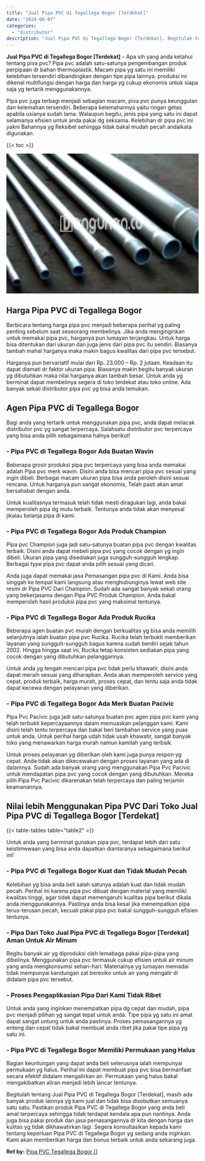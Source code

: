 ```yaml
---
title: "Jual Pipa PVC di Tegallega Bogor [Terdekat]"
date: "2024-06-07"
categories: 
  - "distributor"
description: "Jual Pipa PVC di Tegallega Bogor [Terdekat]. Begitulah tentang Jual Pipa PVC di Tegallega Bogor [Terdekat], masih ada banyak produk lainnya yg kami jual da..."
---
```


**Jual Pipa PVC di Tegallega Bogor \[Terdekat\]** – Apa sih yang anda ketahui tentang piva pvc? Pipa pvc adalah satu-satunya pengembangan produk perpipaan dr bahan thermoplastik. Macam pipa yg satu ini memiliki kelebihan tersendiri dibandingkan dengan tipe pipa lainnya. produksi ini dikenal multifungsi dengan harga dan harga yg cukup ekonomis untuk siapa saja yg tertarik menggunakannya.

Pipa pvc juga terbagi menjadi sebagian macam, piva pvc punya keunggulan dan kelemahan tersendiri. Beberapa kelemahannya yaitu ringan getas apabila usianya sudah lama. Walaupun begitu, jenis pipa yang satu ini dapat selamanya efisien untuk anda pakai dg seksama. Kelebihan dr pipa pvc ini yakni Bahannya yg fleksibel sehingga tidak bakal mudah pecah andaikata digunakan.

{{< toc >}}

![Jual Pipa PVC di Tegallega Bogor [Terdekat]](/images/jaul-pipa-pvc-21.png)

## Harga Pipa PVC di Tegallega Bogor

Berbicara tentang harga pipa pvc menjadi beberapa perihal yg paling penting sebelum saat seseorang membelinya. Jika anda menginginkan untuk memakai pipa pvc, harganya pun lumayan terjangkau. Untuk harga bisa ditentukan dari ukuran dan juga jenis dari pipa pvc itu sendiri. Biasanya tambah mahal harganya maka makin bagus kwalitas dari pipa pvc tersebut.

Harganya pun bervariatif mulai dari Rp. 23.000 – Rp. 2 jutaan. Keadaan itu dapat diamati dr faktor ukuran pipa. Biasanya makin begitu banyak ukuran yg dibutuhkan maka nilai harganya akan tambah besar. Untuk anda yg berminat dapat membelinya segera di toko terdekat atau toko online. Ada banyak sekali distributor pipa pvc yg bisa anda temukan.

## Agen Pipa PVC di Tegallega Bogor

Bagi anda yang tertarik untuk menggunakan pipa pvc, anda dapat melacak distributor pvc yg sangat terpercaya. Salahsatu distributor pvc terpercaya yang bisa anda pilih sebagaimana halnya berikut!

### \- Pipa PVC di Tegallega Bogor Ada Buatan Wavin

Beberapa grosir produksi pipa pvc terpercaya yang bisa anda memakai adalah Pipa pvc merk wavin. Disini anda bisa mencari pipa pvc sesuai yang ingin dibeli. Berbagai macam ukuran pipa bisa anda peroleh disini sesuai rencana. Untuk harganya pun sangat ekonomis, Telah pasti akan amat bersahabat dengan anda.

Untuk kualitasnya termasuk telah tidak mesti diragukan lagi, anda bakal memperoleh pipa dg mutu terbaik. Tentunya anda tidak akan menyesal jikalau belanja pipa di kami.

### \- Pipa PVC di Tegallega Bogor Ada Produk Champion

Pipa pvc Champion juga jadi satu-satunya buatan pipa pvc dengan kwalitas terbaik. Disini anda dapat mebeli pipa pvc yang cocok dengan yg ingin dibeli. Ukuran pipa yang disediakan juga sungguh-sungguh lengkap. Berbagai type pipa pvc dapat anda pilih sesuai yang dicari.

Anda juga dapat memakai jasa Pemasangan pipa pvc di Kami. Anda bisa singgah ke tempat kami langsung atau menghubunginya lewat web site resmi dr Pipa PVC Dari Champion. Sudah ada sangat banyak sekali orang yang bekerjasama dengan Pipa PVC Produk Champion. Anda bakal memperoleh hasil produksi pipa pvc yang maksimal tentunya.

### \- Pipa PVC di Tegallega Bogor Ada Produk Rucika

Beberapa agen buatan pvc murah dengan berkualitas yg bisa anda memilih selanjutnya ialah buatan pipa pvc Rucika. Rucika telah terbukti memberikan layanan yang sungguh-sungguh bagus karena sudah berdiri sejak tahun 2002. Hingga hingga saat ini, Rucika tetap konsisten sediakan pipa yang cocok dengan yang dibutuhkan pelanggannya.

Untuk anda yg tengah mencari pipa pvc tidak perlu khawatir, disini anda dapat meraih sesuai yang diharapkan. Anda akan memperoleh service yang cepat, produk terbaik, harga murah, proses cepat, dan tentu saja anda tidak dapat kecewa dengan pelayanan yang diberikan.

### \- Pipa PVC di Tegallega Bogor Ada Merk Buatan Pacivic

Pipa Pvc Pacivic juga jadi satu-satunya buatan pvc agen pipa pvc kami yang telah terbukti kepercayaannya dalam memuaskan pelanggan kami. Kami disini telah tentu terpercaya dan bakal beri tambahan service yang puas untuk anda. Untuk perihal harga udah tidak usah khawatir, sangat banyak toko yang menawarkan harga murah namun kamilah yang terbaik.

Untuk proses pelayanan yg diberikan oleh kami juga punya respon yg cepat. Anda tidak akan dikecewakan dengan proses layanan yang ada di dalamnya. Sudah ada banyak orang yang menggunakan Pipa Pvc Pacivic untuk mendapatan pipa pvc yang cocok dengan yang dibutuhkan. Mereka pilih Pipa Pvc Pacivic dikarenakan telah terpercaya dan paling terjamin keamanannya.

## Nilai lebih Menggunakan Pipa PVC Dari Toko Jual Pipa PVC di Tegallega Bogor \[Terdekat\]

{{< table-tables table="table2" >}}

Untuk anda yang berminat gunakan pipa pvc, terdapat lebih dari satu keistimewaan yang bisa anda dapatkan diantaranya sebagaimana berikut ini!

### \- Pipa PVC di Tegallega Bogor Kuat dan Tidak Mudah Pecah

Kelebihan yg bisa anda beli salah satunya adalah kuat dan tidak mudah pecah. Perihal ini karena pipa pvc dibuat dengan material yang memiliki kwalitas tinggi, agar tidak dapat memengaruhi kualitas pipa berikut dikala anda menggunakannya. Pastinya anda bisa kesal jika menempatkan pipa terus-terusan pecah, kecuali pakai pipa pvc bakal sungguh-sungguh efisien tentunya.

### \- Pipa Dari Toko Jual Pipa PVC di Tegallega Bogor \[Terdekat\] Aman Untuk Air Minum

Begitu banyak air yg diproduksi oleh lemabaga pakai pipa-pipa yang dibelinya. Menggunakan pipa pvc termasuk cukup efisien untuk air minum yang anda mengkonsumsi sehari-hari. Materialnya yg lumayan memadai tidak mempunyai kandungan zat beresiko untuk air yang mengalir di didalam pipa pvc tersebut.

### \- Proses Pengaplikasian Pipa Dari Kami Tidak Ribet

Untuk anda yang inginkan menempatkan pipa dg cepat dan mudah, pipa pvc menjadi pilihan yg sangat tepat untuk anda. Tipe pipa yg satu ini amat dapat sangat untung untuk anda pastinya. Proses pemasangannya yg enteng dan cepat tidak bakal membuat anda ribet jika pakai tipe pipa yg satu ini.

### \- Pipa PVC di Tegallega Bogor Memiliki Permukaan yang Halus

Bagian keuntungan yang dapat anda beli seterusnya ialah mempunyai permukaan yg halus. Perihal ini dapat membuat pipa pvc bisa bermanfaat secara efektif didalam mengalirkan air. Permukaan yang halus bakal mengakibatkan aliran menjadi lebih lancar tentunya.

Begitulah tentang Jual Pipa PVC di Tegallega Bogor \[Terdekat\], masih ada banyak produk lainnya yg kami jual dan tidak bisa disebutkan semuanya satu satu. Pastikan produk Pipa PVC di Tegallega Bogor yang anda beli amat terpercaya sehingga tidak terdapat kendala apa pun nantinya. Anda juga bisa pakai produk dan jasa pemasangannya dr kita dengan harga dan kulitas yg tidak dikhawatirkan lagi. Segera konsultasikan kepada kami tentang keperluan Pipa PVC di Tegallega Bogor yg sedang anda inginkan. Kami akan memberikan harga dan bonus terbaik untuk anda sekarang juga.

**Ref by:** [Pipa PVC Tegallega Bogor []](https://id.wikipedia.org/wiki/Pipa)
